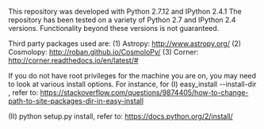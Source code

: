 This repository was developed with Python 2.7.12 and IPython 2.4.1 The repository has been tested on a variety of Python 2.7 and IPython 2.4 versions. Functionality beyond these versions is not guaranteed.

Third party packages used are: (1) Astropy: http://www.astropy.org/ (2) Cosmolopy: http://roban.github.io/CosmoloPy/ (3) Corner: http://corner.readthedocs.io/en/latest/#

If you do not have root privileges for the machine you are on, you may need to look at various install options. For instance, for
(I) easy_install --install-dir <package>, refer to:
https://stackoverflow.com/questions/9874405/how-to-change-path-to-site-packages-dir-in-easy-install

(II) python setup.py install, refer to:
https://docs.python.org/2/install/
